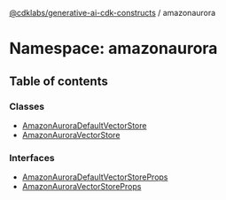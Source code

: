 [@cdklabs/generative-ai-cdk-constructs](../README.md) / amazonaurora

# Namespace: amazonaurora

## Table of contents

### Classes

- [AmazonAuroraDefaultVectorStore](../classes/amazonaurora.AmazonAuroraDefaultVectorStore.md)
- [AmazonAuroraVectorStore](../classes/amazonaurora.AmazonAuroraVectorStore.md)

### Interfaces

- [AmazonAuroraDefaultVectorStoreProps](../interfaces/amazonaurora.AmazonAuroraDefaultVectorStoreProps.md)
- [AmazonAuroraVectorStoreProps](../interfaces/amazonaurora.AmazonAuroraVectorStoreProps.md)
